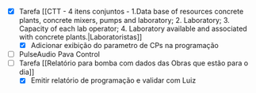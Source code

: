 - [x] Tarefa [[CTT - 4 itens conjuntos - 1.Data base of resources concrete plants, concrete mixers, pumps and laboratory; 2. Laboratory; 3. Capacity of each lab operator; 4. Laboratory available and associated with concrete plants.|Laboratoristas]]
	- [x] Adicionar exibição do parametro de CPs na programação
- [ ] PulseAudio Pava Control
- [ ] Tarefa [[Relatório para bomba com dados das Obras que estão para o dia]]
	- [x] Emitir relatório de programação e validar com Luiz